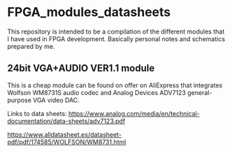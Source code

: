 # FPGA_modules_datasheets
This repository is intended to be a compilation of the different modules that I have used in FPGA development. Basically personal notes and schematics prepared by me.

## 24bit VGA+AUDIO VER1.1 module
This is a cheap module can be found on offer on AliExpress that integrates Wolfson WM8731S audio codec and Analog Devices ADV7123 general-purpose VGA video DAC.


Links to data sheets:
https://www.analog.com/media/en/technical-documentation/data-sheets/adv7123.pdf

https://www.alldatasheet.es/datasheet-pdf/pdf/174585/WOLFSON/WM8731.html
